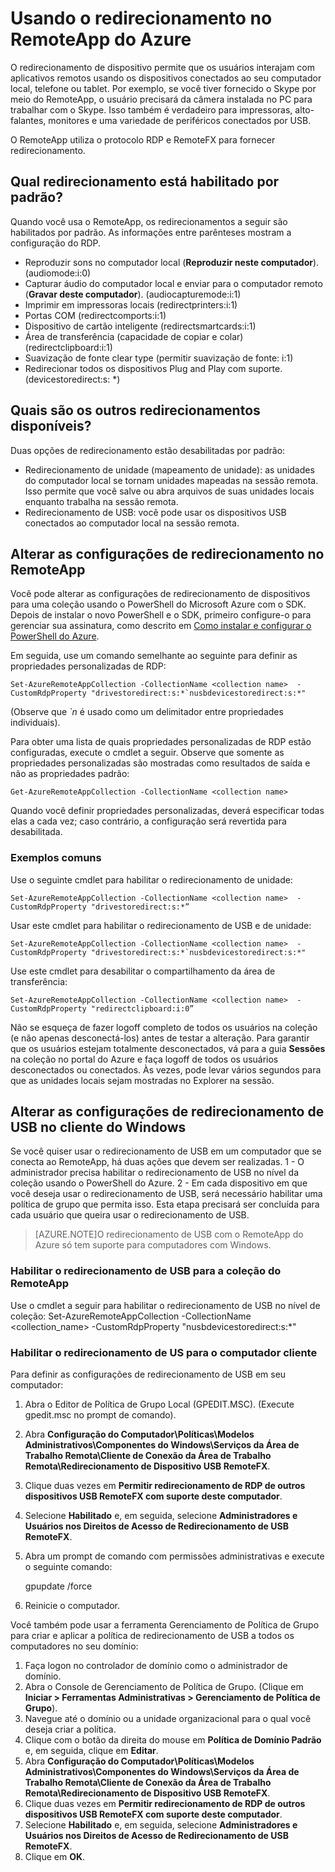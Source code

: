 <properties 
    pageTitle="Usando o redirecionamento no RemoteApp do Azure" 
    description="Saiba como configurar e usar o redirecionamento no RemoteApp" 
    services="remoteapp" 
    solutions="" 
	documentationCenter="" 
    authors="lizap" 
    manager="mbaldwin" />

<tags 
    ms.service="remoteapp" 
    ms.workload="tbd" 
    ms.tgt_pltfrm="na" 
    ms.devlang="na" 
    ms.topic="article" 
    ms.date="04/21/2015" 
    ms.author="elizapo" />

# Usando o redirecionamento no RemoteApp do Azure

O redirecionamento de dispositivo permite que os usuários interajam com aplicativos remotos usando os dispositivos conectados ao seu computador local, telefone ou tablet. Por exemplo, se você tiver fornecido o Skype por meio do RemoteApp, o usuário precisará da câmera instalada no PC para trabalhar com o Skype. Isso também é verdadeiro para impressoras, alto-falantes, monitores e uma variedade de periféricos conectados por USB.

O RemoteApp utiliza o protocolo RDP e RemoteFX para fornecer redirecionamento.

## Qual redirecionamento está habilitado por padrão?
Quando você usa o RemoteApp, os redirecionamentos a seguir são habilitados por padrão. As informações entre parênteses mostram a configuração do RDP.

- Reproduzir sons no computador local (**Reproduzir neste computador**). (audiomode:i:0)
- Capturar áudio do computador local e enviar para o computador remoto (**Gravar deste computador**). (audiocapturemode:i:1)
- Imprimir em impressoras locais (redirectprinters:i:1)
- Portas COM (redirectcomports:i:1)
- Dispositivo de cartão inteligente (redirectsmartcards:i:1)
- Área de transferência (capacidade de copiar e colar) (redirectclipboard:i:1)
- Suavização de fonte clear type (permitir suavização de fonte: i:1)
- Redirecionar todos os dispositivos Plug and Play com suporte. (devicestoredirect:s: *)

## Quais são os outros redirecionamentos disponíveis?
Duas opções de redirecionamento estão desabilitadas por padrão:

- Redirecionamento de unidade (mapeamento de unidade): as unidades do computador local se tornam unidades mapeadas na sessão remota. Isso permite que você salve ou abra arquivos de suas unidades locais enquanto trabalha na sessão remota. 
- Redirecionamento de USB: você pode usar os dispositivos USB conectados ao computador local na sessão remota.

## Alterar as configurações de redirecionamento no RemoteApp
Você pode alterar as configurações de redirecionamento de dispositivos para uma coleção usando o PowerShell do Microsoft Azure com o SDK. Depois de instalar o novo PowerShell e o SDK, primeiro configure-o para gerenciar sua assinatura, como descrito em [Como instalar e configurar o PowerShell do Azure](powershell-install-configure.md).

Em seguida, use um comando semelhante ao seguinte para definir as propriedades personalizadas de RDP:

	Set-AzureRemoteAppCollection -CollectionName <collection name>  -CustomRdpProperty "drivestoredirect:s:*`nusbdevicestoredirect:s:*"
    
(Observe que *`n* é usado como um delimitador entre propriedades individuais).

Para obter uma lista de quais propriedades personalizadas de RDP estão configuradas, execute o cmdlet a seguir. Observe que somente as propriedades personalizadas são mostradas como resultados de saída e não as propriedades padrão:

    Get-AzureRemoteAppCollection -CollectionName <collection name> 
 
Quando você definir propriedades personalizadas, deverá especificar todas elas a cada vez; caso contrário, a configuração será revertida para desabilitada.

### Exemplos comuns
Use o seguinte cmdlet para habilitar o redirecionamento de unidade:

	Set-AzureRemoteAppCollection -CollectionName <collection name>  -CustomRdpProperty "drivestoredirect:s:*”

Usar este cmdlet para habilitar o redirecionamento de USB e de unidade:

	Set-AzureRemoteAppCollection -CollectionName <collection name>  -CustomRdpProperty "drivestoredirect:s:*`nusbdevicestoredirect:s:*"

Use este cmdlet para desabilitar o compartilhamento da área de transferência:

	Set-AzureRemoteAppCollection -CollectionName <collection name>  -CustomRdpProperty "redirectclipboard:i:0”

Não se esqueça de fazer logoff completo de todos os usuários na coleção (e não apenas desconectá-los) antes de testar a alteração. Para garantir que os usuários estejam totalmente desconectados, vá para a guia **Sessões** na coleção no portal do Azure e faça logoff de todos os usuários desconectados ou conectados. Às vezes, pode levar vários segundos para que as unidades locais sejam mostradas no Explorer na sessão.

## Alterar as configurações de redirecionamento de USB no cliente do Windows

Se você quiser usar o redirecionamento de USB em um computador que se conecta ao RemoteApp, há duas ações que devem ser realizadas. 1 - O administrador precisa habilitar o redirecionamento de USB no nível da coleção usando o PowerShell do Azure. 2 - Em cada dispositivo em que você deseja usar o redirecionamento de USB, será necessário habilitar uma política de grupo que permita isso. Esta etapa precisará ser concluída para cada usuário que queira usar o redirecionamento de USB.
   
> [AZURE.NOTE]O redirecionamento de USB com o RemoteApp do Azure só tem suporte para computadores com Windows.

### Habilitar o redirecionamento de USB para a coleção do RemoteApp
Use o cmdlet a seguir para habilitar o redirecionamento de USB no nível de coleção:
    Set-AzureRemoteAppCollection -CollectionName <collection_name> -CustomRdpProperty "nusbdevicestoredirect:s:*"

### Habilitar o redirecionamento de US para o computador cliente

Para definir as configurações de redirecionamento de USB em seu computador:

1. Abra o Editor de Política de Grupo Local (GPEDIT.MSC). (Execute gpedit.msc no prompt de comando).
2. Abra **Configuração do Computador\\Políticas\\Modelos Administrativos\\Componentes do Windows\\Serviços da Área de Trabalho Remota\\Cliente de Conexão da Área de Trabalho Remota\\Redirecionamento de Dispositivo USB RemoteFX**.
3. Clique duas vezes em **Permitir redirecionamento de RDP de outros dispositivos USB RemoteFX com suporte deste computador**.
4. Selecione **Habilitado** e, em seguida, selecione **Administradores e Usuários nos Direitos de Acesso de Redirecionamento de USB RemoteFX**.
5. Abra um prompt de comando com permissões administrativas e execute o seguinte comando: 

    gpupdate /force
6. Reinicie o computador.

Você também pode usar a ferramenta Gerenciamento de Política de Grupo para criar e aplicar a política de redirecionamento de USB a todos os computadores no seu domínio:

1. Faça logon no controlador de domínio como o administrador de domínio.
2. Abra o Console de Gerenciamento de Política de Grupo. (Clique em **Iniciar > Ferramentas Administrativas > Gerenciamento de Política de Grupo**).
3. Navegue até o domínio ou a unidade organizacional para o qual você deseja criar a política.
4. Clique com o botão da direita do mouse em **Política de Domínio Padrão** e, em seguida, clique em **Editar**.
5. Abra **Configuração do Computador\\Políticas\\Modelos Administrativos\\Componentes do Windows\\Serviços da Área de Trabalho Remota\\Cliente de Conexão da Área de Trabalho Remota\\Redirecionamento de Dispositivo USB RemoteFX**.
6. Clique duas vezes em **Permitir redirecionamento de RDP de outros dispositivos USB RemoteFX com suporte deste computador**.
7. Selecione **Habilitado** e, em seguida, selecione **Administradores e Usuários nos Direitos de Acesso de Redirecionamento de USB RemoteFX**.
8. Clique em **OK**. 

<!--HONumber=54-->